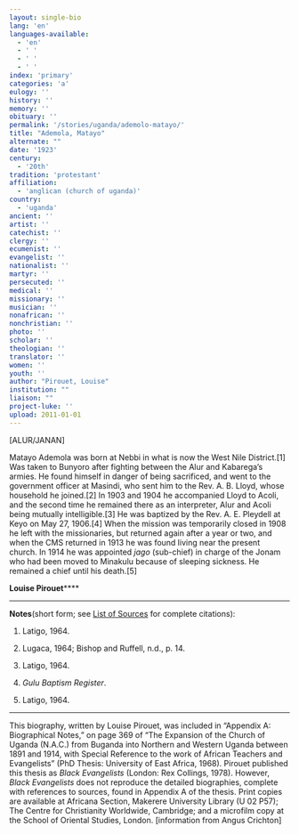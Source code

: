 ```yaml
---
layout: single-bio
lang: 'en'
languages-available:
  - 'en'
  - ' '
  - ' '
  - ' '
index: 'primary'
categories: 'a'
eulogy: ''
history: ''
memory: ''
obituary: ''
permalink: '/stories/uganda/ademolo-matayo/'
title: "Ademola, Matayo"
alternate: ""
date: '1923'
century:
  - '20th'
tradition: 'protestant'
affiliation:
  - 'anglican (church of uganda)'
country:
  - 'uganda'
ancient: ''
artist: ''
catechist: ''
clergy: ''
ecumenist: ''
evangelist: ''
nationalist: ''
martyr: ''
persecuted: ''
medical: ''
missionary: ''
musician: ''
nonafrican: ''
nonchristian: ''
photo: ''
scholar: ''
theologian: ''
translator: ''
women: ''
youth: ''
author: "Pirouet, Louise"
institution: ""
liaison: ""
project-luke: ''
upload: 2011-01-01
---
```




[ALUR/JANAN]

Matayo Ademola was born at Nebbi in what is now the West Nile  District.[1] Was taken to Bunyoro after fighting between the Alur and  Kabarega&rsquo;s armies. He found himself in danger of being sacrificed, and went to  the government officer at Masindi, who sent him to the Rev. A. B. Lloyd, whose  household he joined.[2] In 1903 and 1904 he accompanied Lloyd to Acoli, and the  second time he remained there as an interpreter, Alur and Acoli being mutually  intelligible.[3] He was baptized by the Rev. A. E. Pleydell at Keyo on May 27,  1906.[4] When the mission was temporarily closed in 1908 he left with the  missionaries, but returned again after a year or two, and when the CMS returned  in 1913 he was found living near the present church. In 1914 he was appointed *jago* (sub-chief) in charge of the Jonam who had been moved to Minakulu because of  sleeping sickness. He remained a chief until his death.[5]

**Louise Pirouet******

---

**Notes**(short  form; see [List of  Sources](../pirouet-appendixa-sources/) for complete citations):
1. Latigo, 1964.

2. Lugaca, 1964; Bishop and Ruffell, n.d., p. 14.

3. Latigo, 1964.

4. *Gulu Baptism Register*.

5. Latigo, 1964.

---

This biography, written by Louise Pirouet, was included in &ldquo;Appendix A: Biographical Notes,&rdquo;  on page 369 of &ldquo;The Expansion  of the Church of Uganda (N.A.C.) from Buganda into Northern and Western Uganda  between 1891 and 1914, with Special Reference to the work of African Teachers  and Evangelists&rdquo; (PhD Thesis: University of East Africa, 1968). Pirouet  published this thesis as *Black Evangelists* (London: Rex Collings,  1978). However, *Black  Evangelists* does not reproduce the detailed biographies, complete with  references to sources, found in Appendix A of the thesis. Print copies are  available at Africana Section, Makerere University Library (U 02 P57); The Centre for Christianity  Worldwide, Cambridge; and a microfilm copy at the School of Oriental Studies,  London. [information from Angus Crichton]